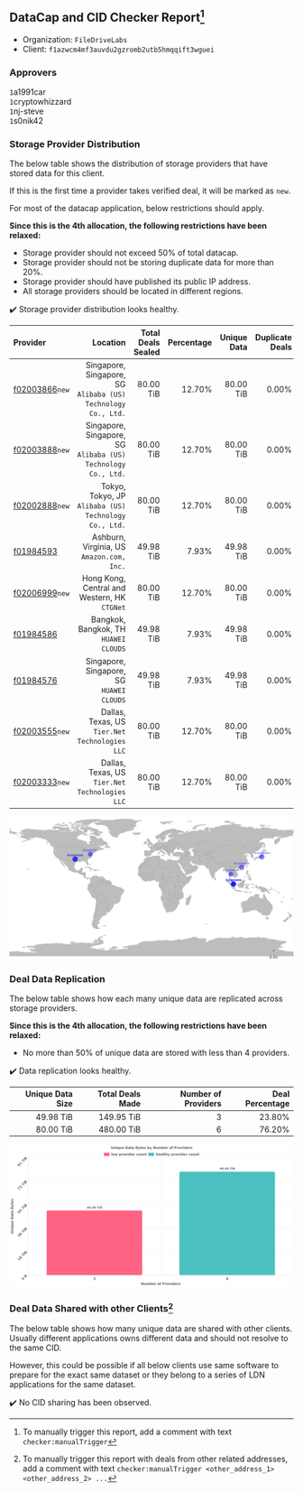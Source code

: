 ## DataCap and CID Checker Report[^1]
 - Organization: `FileDriveLabs`
 - Client: `f1azwcm4mf3auvdu2gzromb2utb5hmqqift3wguei`
### Approvers
`1`a1991car<br/>`1`cryptowhizzard<br/>`1`nj-steve<br/>`1`s0nik42

### Storage Provider Distribution
The below table shows the distribution of storage providers that have stored data for this client.

If this is the first time a provider takes verified deal, it will be marked as `new`.

For most of the datacap application, below restrictions should apply.

**Since this is the 4th allocation, the following restrictions have been relaxed:**
 - Storage provider should not exceed 50% of total datacap.
 - Storage provider should not be storing duplicate data for more than 20%.
 - Storage provider should have published its public IP address.
 - All storage providers should be located in different regions.

✔️ Storage provider distribution looks healthy.

| Provider                                                    |                                                         Location | Total Deals Sealed | Percentage | Unique Data | Duplicate Deals |
| :---------------------------------------------------------- | ---------------------------------------------------------------: | -----------------: | ---------: | ----------: | --------------: |
| [f02003866](https://filfox.info/en/address/f02003866)`new`  | Singapore, Singapore, SG<br/>`Alibaba (US) Technology Co., Ltd.` |          80.00 TiB |     12.70% |   80.00 TiB |           0.00% |
| [f02003888](https://filfox.info/en/address/f02003888)`new`  | Singapore, Singapore, SG<br/>`Alibaba (US) Technology Co., Ltd.` |          80.00 TiB |     12.70% |   80.00 TiB |           0.00% |
| [f02002888](https://filfox.info/en/address/f02002888)`new`  |         Tokyo, Tokyo, JP<br/>`Alibaba (US) Technology Co., Ltd.` |          80.00 TiB |     12.70% |   80.00 TiB |           0.00% |
| [f01984593](https://filfox.info/en/address/f01984593)       |                     Ashburn, Virginia, US<br/>`Amazon.com, Inc.` |          49.98 TiB |      7.93% |   49.98 TiB |           0.00% |
| [f02006999](https://filfox.info/en/address/f02006999)`new`  |                  Hong Kong, Central and Western, HK<br/>`CTGNet` |          80.00 TiB |     12.70% |   80.00 TiB |           0.00% |
| [f01984586](https://filfox.info/en/address/f01984586)       |                         Bangkok, Bangkok, TH<br/>`HUAWEI CLOUDS` |          49.98 TiB |      7.93% |   49.98 TiB |           0.00% |
| [f01984576](https://filfox.info/en/address/f01984576)       |                     Singapore, Singapore, SG<br/>`HUAWEI CLOUDS` |          49.98 TiB |      7.93% |   49.98 TiB |           0.00% |
| [f02003555](https://filfox.info/en/address/f02003555)`new`  |                Dallas, Texas, US<br/>`Tier.Net Technologies LLC` |          80.00 TiB |     12.70% |   80.00 TiB |           0.00% |
| [f02003333](https://filfox.info/en/address/f02003333)`new`  |                Dallas, Texas, US<br/>`Tier.Net Technologies LLC` |          80.00 TiB |     12.70% |   80.00 TiB |           0.00% |

<img src="https://raw.githubusercontent.com/data-preservation-programs/filplus-checker-assets/main/filecoin-project/filecoin-plus-large-datasets/issues/1716/1692866388423.png"/>

### Deal Data Replication
The below table shows how each many unique data are replicated across storage providers.


**Since this is the 4th allocation, the following restrictions have been relaxed:**
- No more than 50% of unique data are stored with less than 4 providers.

✔️ Data replication looks healthy.

| Unique Data Size | Total Deals Made | Number of Providers | Deal Percentage |
| ---------------: | ---------------: | ------------------: | --------------: |
|        49.98 TiB |       149.95 TiB |                   3 |          23.80% |
|        80.00 TiB |       480.00 TiB |                   6 |          76.20% |

<img src="https://raw.githubusercontent.com/data-preservation-programs/filplus-checker-assets/main/filecoin-project/filecoin-plus-large-datasets/issues/1716/1692866389152.png"/>

### Deal Data Shared with other Clients[^3]
The below table shows how many unique data are shared with other clients.
Usually different applications owns different data and should not resolve to the same CID.

However, this could be possible if all below clients use same software to prepare for the exact same dataset or they belong to a series of LDN applications for the same dataset.

✔️ No CID sharing has been observed.

[^1]: To manually trigger this report, add a comment with text `checker:manualTrigger`

[^2]: Deals from those addresses are combined into this report as they are specified with `checker:manualTrigger`

[^3]: To manually trigger this report with deals from other related addresses, add a comment with text `checker:manualTrigger <other_address_1> <other_address_2> ...`
